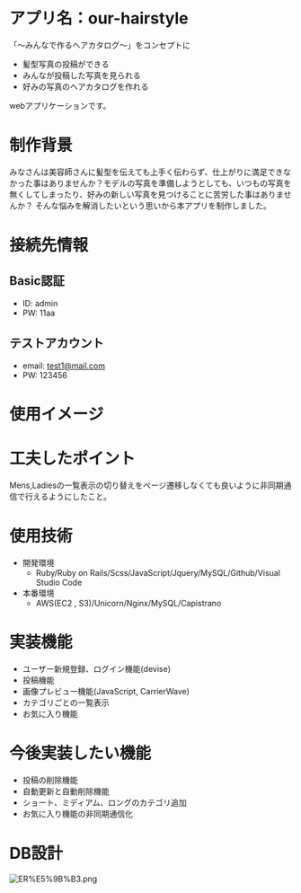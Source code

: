 # アプリ名：our-hairstyle
「〜みんなで作るヘアカタログ〜」をコンセプトに
- 髪型写真の投稿ができる
- みんなが投稿した写真を見られる
- 好みの写真のヘアカタログを作れる

webアプリケーションです。

# 制作背景
みなさんは美容師さんに髪型を伝えても上手く伝わらず、仕上がりに満足できなかった事はありませんか？モデルの写真を準備しようとしても、いつもの写真を無くしてしまったり、好みの新しい写真を見つけることに苦労した事はありませんか？
そんな悩みを解消したいという思いから本アプリを制作しました。

# 接続先情報
## Basic認証
- ID: admin
- PW: 11aa
## テストアカウント
- email:  test1@mail.com
- PW: 123456

# 使用イメージ

# 工夫したポイント
Mens,Ladiesの一覧表示の切り替えをページ遷移しなくても良いように非同期通信で行えるようにしたこと。

# 使用技術
- 開発環境
  - Ruby/Ruby on Rails/Scss/JavaScript/Jquery/MySQL/Github/Visual Studio Code
- 本番環境
  - AWS(EC2 , S3)/Unicorn/Nginx/MySQL/Capistrano
  
# 実装機能
- ユーザー新規登録、ログイン機能(devise)
- 投稿機能
- 画像プレビュー機能(JavaScript, CarrierWave)
- カテゴリごとの一覧表示
- お気に入り機能

# 今後実装したい機能
- 投稿の削除機能
- 自動更新と自動削除機能
- ショート、ミディアム、ロングのカテゴリ追加
- お気に入り機能の非同期通信化

# DB設計
![ER%E5%9B%B3.png](https://github.com/kitohkazu/our-hairstyle/blob/master/ER%E5%9B%B3.png)
